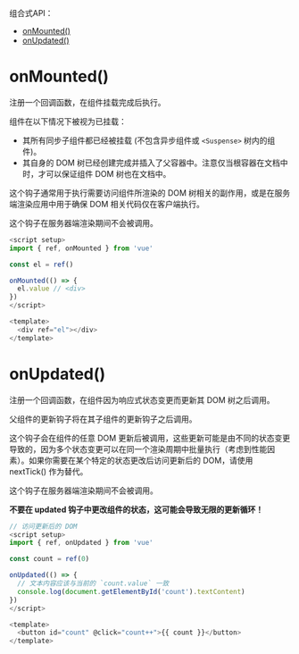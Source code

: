 
组合式API： 
- [onMounted()](#onmounted)
- [onUpdated()](#onupdated)
 
# onMounted()
注册一个回调函数，在组件挂载完成后执行。

组件在以下情况下被视为已挂载：
- 其所有同步子组件都已经被挂载 (不包含异步组件或 `<Suspense>` 树内的组件)。
- 其自身的 DOM 树已经创建完成并插入了父容器中。注意仅当根容器在文档中时，才可以保证组件 DOM 树也在文档中。

这个钩子通常用于执行需要访问组件所渲染的 DOM 树相关的副作用，或是在服务端渲染应用中用于确保 DOM 相关代码仅在客户端执行。

这个钩子在服务器端渲染期间不会被调用。

```js
<script setup>
import { ref, onMounted } from 'vue'

const el = ref()

onMounted(() => {
  el.value // <div>
})
</script>

<template>
  <div ref="el"></div>
</template>
```

# onUpdated()
注册一个回调函数，在组件因为响应式状态变更而更新其 DOM 树之后调用。

父组件的更新钩子将在其子组件的更新钩子之后调用。

这个钩子会在组件的任意 DOM 更新后被调用，这些更新可能是由不同的状态变更导致的，因为多个状态变更可以在同一个渲染周期中批量执行（考虑到性能因素）。如果你需要在某个特定的状态更改后访问更新后的 DOM，请使用 nextTick() 作为替代。

这个钩子在服务器端渲染期间不会被调用。

**不要在 updated 钩子中更改组件的状态，这可能会导致无限的更新循环！**

```js
// 访问更新后的 DOM
<script setup>
import { ref, onUpdated } from 'vue'

const count = ref(0)

onUpdated(() => {
  // 文本内容应该与当前的 `count.value` 一致
  console.log(document.getElementById('count').textContent)
})
</script>

<template>
  <button id="count" @click="count++">{{ count }}</button>
</template>
```
